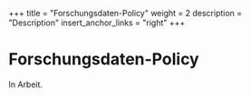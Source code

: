+++
title = "Forschungsdaten-Policy"
weight = 2
description = "Description"
insert_anchor_links = "right"
+++

# Forschungsdaten-Policy

In Arbeit.